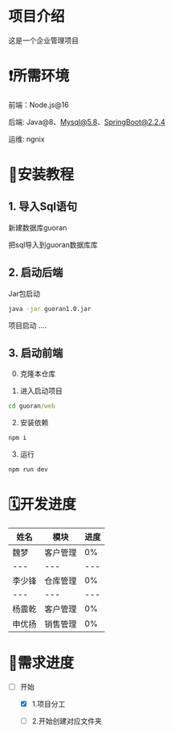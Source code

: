 
# 项目介绍
这是一个企业管理项目

# ❗所需环境 

前端：Node.js@16

后端: Java@8、Mysql@5.8、SpringBoot@2.2.4

运维: ngnix

# 🫠安装教程

## 1. 导入Sql语句

新建数据库guoran

把sql导入到guoran数据库库

## 2. 启动后端

Jar包启动
```sh
java -jar guoran1.0.jar
```

项目启动
....

## 3. 启动前端


0. 克隆本仓库

1. 进入启动项目
```cmd
cd guoran/web
```
2. 安装依赖
```cmd
npm i
```

3. 运行
```cmd
npm run dev
```

# 🗓️开发进度

|姓名|模块|进度|
|---|---|---|
|魏梦|客户管理|0%|
|---|---|---|
|李少锋|仓库管理|0%|
|---|---|---|
|杨震乾|客户管理|0%|
|申优扬|销售管理|0%|




# 🚀需求进度
- [ ] 开始
  - [x] 1.项目分工
  - [ ] 2.开始创建对应文件夹

